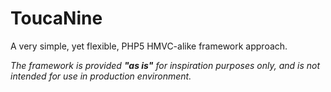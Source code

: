 ToucaNine
=========

A very simple, yet flexible, PHP5 HMVC-alike framework approach.

*The framework is provided **"as is"** for inspiration purposes only, and is not intended for use in production environment.*